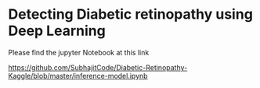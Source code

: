# Detecting Diabetic retinopathy using Deep Learning 

Please find the jupyter Notebook at this link

https://github.com/SubhajitCode/Diabetic-Retinopathy-Kaggle/blob/master/inference-model.ipynb
